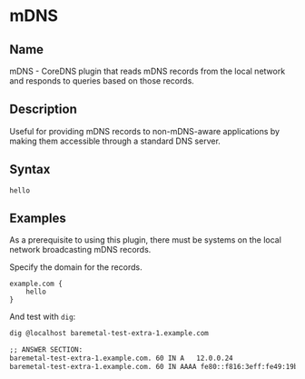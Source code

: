 # mDNS

## Name

mDNS - CoreDNS plugin that reads mDNS records from the local network and responds
to queries based on those records.

## Description

Useful for providing mDNS records to non-mDNS-aware applications by making them
accessible through a standard DNS server.

## Syntax

~~~
hello
~~~

## Examples

As a prerequisite to using this plugin, there must be systems on the local
network broadcasting mDNS records.

Specify the domain for the records.

~~~ corefile
example.com {
	hello
}
~~~

And test with `dig`:

~~~ txt
dig @localhost baremetal-test-extra-1.example.com

;; ANSWER SECTION:
baremetal-test-extra-1.example.com. 60 IN A   12.0.0.24
baremetal-test-extra-1.example.com. 60 IN AAAA fe80::f816:3eff:fe49:19b3
~~~
